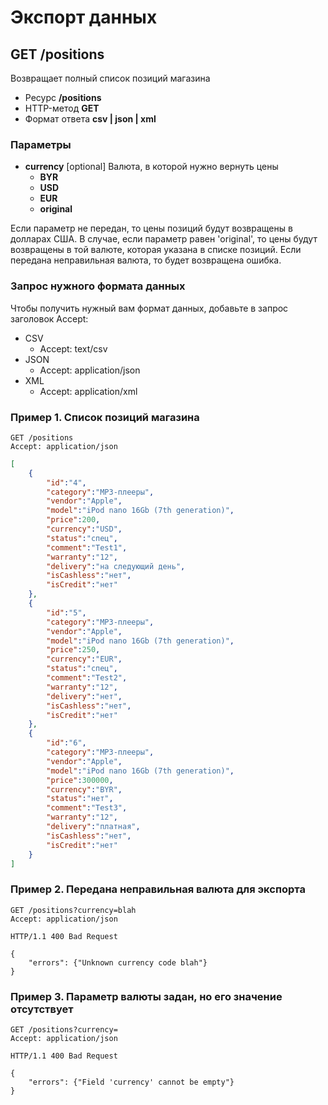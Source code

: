# Экспорт данных

## GET /positions

Возвращает полный список позиций магазина

- Ресурс **/positions**
- HTTP-метод **GET**
- Формат ответа **csv | json | xml**

### Параметры

- **currency** [optional] Валюта, в которой нужно вернуть цены
    - **BYR**
    - **USD**
    - **EUR**
    - **original**

Если параметр не передан, то цены позиций будут возвращены в долларах США.
В случае, если параметр равен 'original', то цены будут возвращены в той валюте, которая указана в списке позиций.
Если передана неправильная валюта, то будет возвращена ошибка.

### Запрос нужного формата данных

Чтобы получить нужный вам формат данных, добавьте в запрос заголовок Accept:

- CSV
    - Accept: text/csv
- JSON
    - Accept: application/json
- XML
    - Accept: application/xml

### Пример 1. Список позиций магазина

```
GET /positions
Accept: application/json
```

```json
[
    {
        "id":"4",
        "category":"MP3-плееры",
        "vendor":"Apple",
        "model":"iPod nano 16Gb (7th generation)",
        "price":200,
        "currency":"USD",
        "status":"спец",
        "comment":"Test1",
        "warranty":"12",
        "delivery":"на следующий день",
        "isCashless":"нет",
        "isCredit":"нет"
    },
    {
        "id":"5",
        "category":"MP3-плееры",
        "vendor":"Apple",
        "model":"iPod nano 16Gb (7th generation)",
        "price":250,
        "currency":"EUR",
        "status":"спец",
        "comment":"Test2",
        "warranty":"12",
        "delivery":"нет",
        "isCashless":"нет",
        "isCredit":"нет"
    },
    {
        "id":"6",
        "category":"MP3-плееры",
        "vendor":"Apple",
        "model":"iPod nano 16Gb (7th generation)",
        "price":300000,
        "currency":"BYR",
        "status":"нет",
        "comment":"Test3",
        "warranty":"12",
        "delivery":"платная",
        "isCashless":"нет",
        "isCredit":"нет"
    }
]
```

### Пример 2. Передана неправильная валюта для экспорта
```
GET /positions?currency=blah
Accept: application/json
```
```
HTTP/1.1 400 Bad Request

{
    "errors": {"Unknown currency code blah"}
}
```

### Пример 3. Параметр валюты задан, но его значение отсутствует
```
GET /positions?currency=
Accept: application/json
```
```
HTTP/1.1 400 Bad Request

{
    "errors": {"Field 'currency' cannot be empty"}
}
```
